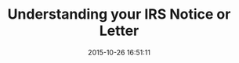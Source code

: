 ---
layout: post
title:  "Understanding your IRS Notice or Letter"
date:   2015-10-26 16:51:11
categories: blog
description: ""
link: "https://www.irs.gov/individuals/understanding-your-irs-notice-or-letter"
---